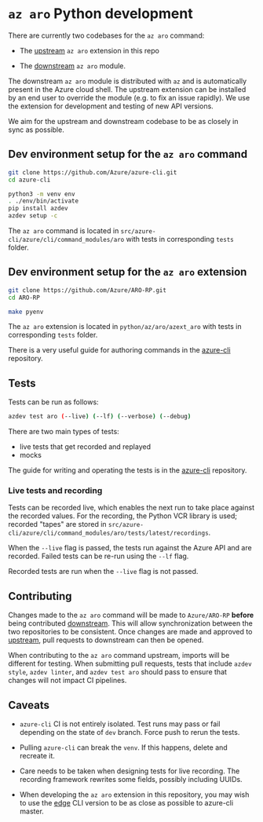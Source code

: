# `az aro` Python development

There are currently two codebases for the `az aro` command:

* The [upstream](https://github.com/Azure/ARO-RP/tree/master/python/az/aro) `az
  aro` extension in this repo

* The
  [downstream](https://github.com/Azure/azure-cli/tree/dev/src/azure-cli/azure/cli/command_modules/aro)
  `az aro` module.

The downstream `az aro` module is distributed with `az` and is automatically
present in the Azure cloud shell.  The upstream extension can be installed by an
end user to override the module (e.g. to fix an issue rapidly).  We use the
extension for development and testing of new API versions.

We aim for the upstream and downstream codebase to be as closely in sync as
possible.


## Dev environment setup for the `az aro` command

```bash
git clone https://github.com/Azure/azure-cli.git
cd azure-cli

python3 -m venv env
. ./env/bin/activate
pip install azdev
azdev setup -c
```

The `az aro` command is located in `src/azure-cli/azure/cli/command_modules/aro`
with tests in corresponding `tests` folder.


## Dev environment setup for the `az aro` extension

```bash
git clone https://github.com/Azure/ARO-RP.git
cd ARO-RP

make pyenv
```

The `az aro` extension is located in `python/az/aro/azext_aro` with tests in
corresponding `tests` folder.

There is a very useful guide for authoring commands in the
[azure-cli](https://github.com/Azure/azure-cli/tree/dev/doc/authoring_command_modules)
repository.


## Tests

Tests can be run as follows:

```bash
azdev test aro (--live) (--lf) (--verbose) (--debug)
```

There are two main types of tests:

* live tests that get recorded and replayed
* mocks

The guide for writing and operating the tests is in the
[azure-cli](https://github.com/Azure/azure-cli/blob/dev/doc/authoring_tests.md)
repository.


### Live tests and recording

Tests can be recorded live, which enables the next run to take place against the
recorded values.  For the recording, the Python VCR library is used; recorded
"tapes" are stored in
`src/azure-cli/azure/cli/command_modules/aro/tests/latest/recordings`.

When the `--live` flag is passed, the tests run against the Azure API and are
recorded.  Failed tests can be re-run using the `--lf` flag.

Recorded tests are run when the `--live` flag is not passed.

## Contributing

Changes made to the `az aro` command will be made to `Azure/ARO-RP` **before**
being contributed
[downstream](https://github.com/Azure/azure-cli/tree/dev/src/azure-cli/azure/cli/command_modules/aro).
This will allow synchronization between the two repositories to be consistent.
Once changes are made and approved to
[upstream](https://github.com/Azure/ARO-RP/tree/master/python/az/aro), pull
requests to downstream can then be opened.

When contributing to the `az aro` command upstream, imports will be different
for testing. When submitting pull requests, tests that include `azdev style`,
`azdev linter`, and `azdev test aro` should pass to ensure that changes will not
impact CI pipelines.

## Caveats

* `azure-cli` CI is not entirely isolated.  Test runs may pass or fail depending
  on the state of `dev` branch.  Force push to rerun the tests.

* Pulling `azure-cli` can break the `venv`.  If this happens, delete and
  recreate it.

* Care needs to be taken when designing tests for live recording.  The recording
  framework rewrites some fields, possibly including UUIDs.

* When developing the `az aro` extension in this repository, you may wish to use
  the [edge](https://github.com/Azure/azure-cli#edge-builds) CLI version to be
  as close as possible to azure-cli master.
